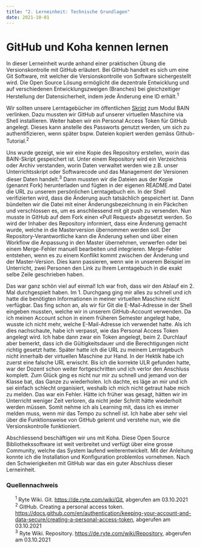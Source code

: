 ```yaml
---
title: "2. Lerneinheit: Technische Grundlagen"
date: 2021-10-01
---
```


<h1>GitHub und Koha kennen lernen</h1>

<p>In dieser Lerneinheit wurde anhand einer praktischen Übung die Versionskontrolle mit GitHub erläutert. Bei GitHub handelt es sich um eine Git Software, mit welcher die Versionskontrolle von Software sichergestellt wird. Die Open Source Lösung ermöglicht die dezentrale Entwicklung und auf verschiedenen Entwicklungszweigen (Branches) bei gleichzeitiger Herstellung der Datensicherheit, indem jede Änderung eine ID erhält.<sup>1</sup> <br> </p>

<p>Wir sollten unsere Lerntagebücher im öffentlichen <a href="https://bain.felixlohmeier.de/#/?id=lerntageb%c3%bccher" target="_blank">Skript</a> zum Modul BAIN verlinken. Dazu mussten wir GitHub auf unserer virtuellen Maschine via Shell installieren. Weiter haben wir ein Personal Access Token für GitHub angelegt. Dieses kann anstelle des Passworts genutzt werden, um sich zu authentifizieren, wenn später bspw. Dateien kopiert werden gemäss Github-Tutorial.<sup>2</sup> <br> </p>

<p>Uns wurde gezeigt, wie wir eine Kopie des Repository erstellen, worin das BAIN-Skript gespeichert ist. Unter einem Repository wird ein Verzeichnis oder Archiv verstanden, worin Daten verwaltet werden wie z.B. unser Unterrichtsskript oder Softwarecode und das Management der Versionen dieser Daten handelt.<sup>3</sup> Dann mussten wir die Dateien aus der Kopie (genannt Fork) herunterladen und fügten in der eigenen README.md Datei die URL zu unserem persönlichen Lerntagebuch ein. In der Shell verifizierten wird, dass die Änderung auch tatsächlich gespeichert ist. Dann bündelten wir die Datei mit einer Änderungsbezeichnung in ein Päckchen und verschlossen es, um es anschliessend mit git push zu versenden. Nun musste in GitHub auf dem Fork einen «Pull Request» abgesetzt werden. So wird der Inhaber des Repository informiert, dass eine Änderung gemacht wurde, welche in die Masterversion übernommen werden soll. Der Repository-Verantwortliche kann die Änderung sehen und über einen Workflow die Anpassung in den Master übernehmen, verwerfen oder bei einem Merge-Fehler manuell bearbeiten und integrieren. Merge-Fehler entstehen, wenn es zu einem Konflikt kommt zwischen der Änderung und der Master-Version. Dies kann passieren, wenn wie in unserem Beispiel im Unterricht, zwei Personen den Link zu Ihrem Lerntagebuch in die exakt selbe Zeile geschrieben haben. <br> </p>

<p>Das war ganz schön viel auf einmal! Ich war froh, dass wir den Ablauf ein 2. Mal durchgespielt haben. Im 1. Durchgang ging mir alles zu schnell und ich hatte die benötigten Informationen in meiner virtuellen Maschine nicht verfügbar. Das fing schon an, als wir für Git die E-Mail-Adresse in der Shell eingeben mussten, welche wir in unserem GitHub-Account verwenden. Da ich meinen Account schon in einem früheren Semester angelegt habe, wusste ich nicht mehr, welche E-Mail-Adresse ich verwendet hatte. Als ich dies nachschaute, habe ich verpasst, wie das Personal Access Token angelegt wird. Ich habe dann zwar ein Token angelegt, beim 2. Durchlauf aber bemerkt, dass ich die Gültigkeitsdauer und die Berechtigungen nicht richtig gesetzt hatte. Später hatte ich die URL zu meinem Lerntagebuch nicht innerhalb der virtuellen Maschine zur Hand. In der Hektik habe ich zuerst eine falsche URL erwischt. Bis ich die korrekte ULR gefunden hatte, war der Dozent schon weiter fortgeschritten und ich verlor den Anschluss komplett. Zum Glück ging es nicht nur mir zu schnell und jemand von der Klasse bat, das Ganze zu wiederholen. Ich dachte, es läge an mir und ich sei einfach schlecht organisiert, weshalb ich mich nicht getraut habe mich zu melden. Das war ein Fehler. Hätte ich früher was gesagt, hätten wir im Unterricht weniger Zeit verloren, da nicht jeder Schritt hätte wiederholt werden müssen. Somit nehme ich als Learning mit, dass ich es immer melden muss, wenn mir das Tempo zu schnell ist. Ich habe aber sehr viel über die Funktionsweise von GitHub gelernt und verstehe nun, wie die Versionskontrolle funktioniert.<br> </p>

<p>Abschliessend beschäftigen wir uns mit Koha. Diese Open Source Bibliothekssoftware ist weit verbreitet und verfügt über eine grosse Community, welche das System laufend weiterentwickelt. Mit der Anleitung konnte ich die Installation und Konfiguration problemlos vornehmen. Nach den Schwierigkeiten mit GitHub war das ein guter Abschluss dieser Lerneinheit.<br></p>

<h3>Quellennachweis</h3>
<ul style="list-style:none">
  <li><sup>1</sup> Ryte Wiki. Git. <a href="https://de.ryte.com/wiki/Git">https://de.ryte.com/wiki/Git</a>, abgerufen am 03.10.2021</li>
  <li><sup>2</sup> GitHub. Creating a personal access token. <a href="https://docs.github.com/en/authentication/keeping-your-account-and-data-secure/creating-a-personal-access-token">https://docs.github.com/en/authentication/keeping-your-account-and-data-secure/creating-a-personal-access-token</a>, abgerufen am 03.10.2021</li>
  <li><sup>3</sup> Ryte Wiki. Repository. <a href="https://de.ryte.com/wiki/Repository">https://de.ryte.com/wiki/Repository</a>, abgerufen am 03.10.2021</li>
</ul>
